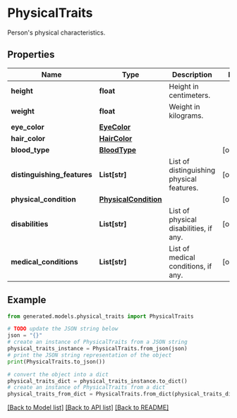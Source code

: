 # PhysicalTraits

Person's physical characteristics.

## Properties

Name | Type | Description | Notes
------------ | ------------- | ------------- | -------------
**height** | **float** | Height in centimeters. | 
**weight** | **float** | Weight in kilograms. | 
**eye_color** | [**EyeColor**](EyeColor.md) |  | 
**hair_color** | [**HairColor**](HairColor.md) |  | 
**blood_type** | [**BloodType**](BloodType.md) |  | [optional] 
**distinguishing_features** | **List[str]** | List of distinguishing physical features. | [optional] 
**physical_condition** | [**PhysicalCondition**](PhysicalCondition.md) |  | [optional] 
**disabilities** | **List[str]** | List of physical disabilities, if any. | [optional] 
**medical_conditions** | **List[str]** | List of medical conditions, if any. | [optional] 

## Example

```python
from generated.models.physical_traits import PhysicalTraits

# TODO update the JSON string below
json = "{}"
# create an instance of PhysicalTraits from a JSON string
physical_traits_instance = PhysicalTraits.from_json(json)
# print the JSON string representation of the object
print(PhysicalTraits.to_json())

# convert the object into a dict
physical_traits_dict = physical_traits_instance.to_dict()
# create an instance of PhysicalTraits from a dict
physical_traits_from_dict = PhysicalTraits.from_dict(physical_traits_dict)
```
[[Back to Model list]](../README.md#documentation-for-models) [[Back to API list]](../README.md#documentation-for-api-endpoints) [[Back to README]](../README.md)


